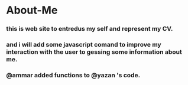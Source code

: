 # About-Me
### this is web site to entredus my self and represent my CV.
### and i will add some javascript comand to improve my interaction with the user to gessing some information about me.
### @ammar added functions to @yazan 's code.